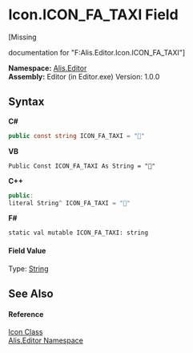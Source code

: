 # Icon.ICON_FA_TAXI Field
 

\[Missing <summary> documentation for "F:Alis.Editor.Icon.ICON_FA_TAXI"\]

**Namespace:**&nbsp;<a href="b150ade4-39de-a232-5f06-d3cdc1b2c538">Alis.Editor</a><br />**Assembly:**&nbsp;Editor (in Editor.exe) Version: 1.0.0

## Syntax

**C#**<br />
``` C#
public const string ICON_FA_TAXI = ""
```

**VB**<br />
``` VB
Public Const ICON_FA_TAXI As String = ""
```

**C++**<br />
``` C++
public:
literal String^ ICON_FA_TAXI = ""
```

**F#**<br />
``` F#
static val mutable ICON_FA_TAXI: string
```


#### Field Value
Type: <a href="https://docs.microsoft.com/dotnet/api/system.string" target="_blank">String</a>

## See Also


#### Reference
<a href="cc0f883c-67f8-f772-c6d7-a60b129f22a7">Icon Class</a><br /><a href="b150ade4-39de-a232-5f06-d3cdc1b2c538">Alis.Editor Namespace</a><br />